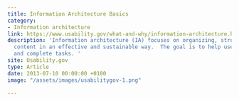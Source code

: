 ```yaml
---
title: Information Architecture Basics
category:
- Information architecture
link: https://www.usability.gov/what-and-why/information-architecture.html
description: 'Information architecture (IA) focuses on organizing, structuring, and labeling
  content in an effective and sustainable way.  The goal is to help users find information
  and complete tasks. '
site: Usability.gov
type: Article
date: 2013-07-10 00:00:00 +0100
image: "/assets/images/usabilitygov-1.png"

---
```

